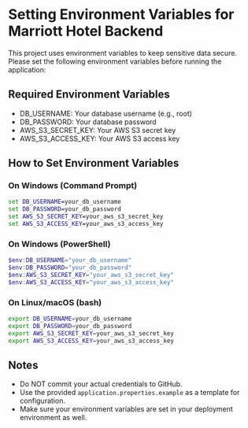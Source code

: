 # Setting Environment Variables for Marriott Hotel Backend

This project uses environment variables to keep sensitive data secure. Please set the following environment variables before running the application:

## Required Environment Variables

- DB_USERNAME: Your database username (e.g., root)
- DB_PASSWORD: Your database password
- AWS_S3_SECRET_KEY: Your AWS S3 secret key
- AWS_S3_ACCESS_KEY: Your AWS S3 access key

## How to Set Environment Variables

### On Windows (Command Prompt)

```cmd
set DB_USERNAME=your_db_username
set DB_PASSWORD=your_db_password
set AWS_S3_SECRET_KEY=your_aws_s3_secret_key
set AWS_S3_ACCESS_KEY=your_aws_s3_access_key
```

### On Windows (PowerShell)

```powershell
$env:DB_USERNAME="your_db_username"
$env:DB_PASSWORD="your_db_password"
$env:AWS_S3_SECRET_KEY="your_aws_s3_secret_key"
$env:AWS_S3_ACCESS_KEY="your_aws_s3_access_key"
```

### On Linux/macOS (bash)

```bash
export DB_USERNAME=your_db_username
export DB_PASSWORD=your_db_password
export AWS_S3_SECRET_KEY=your_aws_s3_secret_key
export AWS_S3_ACCESS_KEY=your_aws_s3_access_key
```

## Notes

- Do NOT commit your actual credentials to GitHub.
- Use the provided `application.properties.example` as a template for configuration.
- Make sure your environment variables are set in your deployment environment as well.
